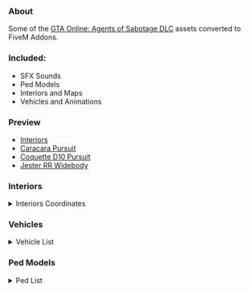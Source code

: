 ### About
Some of the [GTA Online: Agents of Sabotage DLC](https://youtu.be/YW9VXUgoG6w) assets converted to FiveM Addons.

### Included:
- SFX Sounds
- Ped Models
- Interiors and Maps
- Vehicles and Animations

### Preview
- [Interiors](https://streamable.com/k8ncb8)
- [Caracara Pursuit](https://streamable.com/tf78wb)
- [Coquette D10 Pursuit](https://streamable.com/z4p94c)
- [Jester RR Widebody](https://streamable.com/h5vomx)

### Interiors

<details closed>
<summary>Interiors Coordinates</summary>

```lua
local Interiors = {
	vector3(745.7, -993.1, -47.3),
	vector3(750.9, -990.0, -67.7),
	vector3(2150.0, 4787.0, -47.3)
}
```
</details>

### Vehicles

<details closed>
<summary>Vehicle List</summary>

```lua
local Vehicles = {
	'firebolt', -- Firebolt ASP | Off-road | VAPID
	'coquette6', -- Coquette D5 | Sports | INVERTO
	'banshee3', -- Banshee GTS | Sports | BRAVADO
	'titan2', -- Titan 250 D | Planes | EBERHARD
	'chavosv6', -- Chavos V6 | Sedans | DINKA
	'freightcar3', -- Freight Train | Trains | 
	'youga5', -- Youga 5 | Vans | VAPID
	'cargobob5', -- DH-7 Iron Mule | Helicopters | BUCKING
	'duster2', -- Duster 300-H | Planes | WESTERN
	'driftfuto2', -- Futo | Sports | KARIN
	'polcoquette4', -- Coquette D10 Pursuit | Emergency | INVERTO
	'polterminus', -- Terminus Patrol | Emergency | CANIS
	'jester5', -- Jester RR Widebody | Sports | DINKA
	'polfaction2', -- Outreach Faction | Emergency | WILLARD
	'polcaracara', -- Caracara Pursuit | Emergency | VAPID
	'driftjester3', -- Jester Classic | Sports Classics | DINKA
	'driftcheburek', -- Cheburek | Sports Classics | RUNE
	'uranus' -- Uranus LozSpeed | Sports Classics | VAPID
}
```
</details>

### Ped Models

<details closed>
<summary>Ped List</summary>

```lua
local Peds = {
	'CSB_JodiMarshall',
	'IG_JodiMarshall',
	'CSB_HelmsmanPavel_02',
	'IG_HelmsmanPavel_02',
	'CSB_Oscar_02',
	'IG_Oscar_02',
	'IG_Guadalope',
	'IG_ArmsManufac_01',
	'A_F_Y_CarClub_02',
	'A_M_Y_CarClub_02'
}
```
</details>
